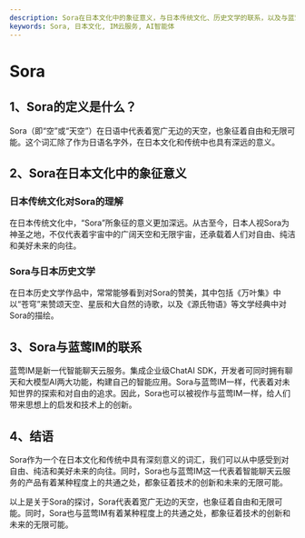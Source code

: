 ```yaml
---
description: Sora在日本文化中的象征意义，与日本传统文化、历史文学的联系，以及与蓝莺IM的关系，探讨Sora的定义和特殊象征。
keywords: Sora, 日本文化, IM云服务, AI智能体
---
```

# Sora

## 1、Sora的定义是什么？
Sora（即“空”或“天空”）在日语中代表着宽广无边的天空，也象征着自由和无限可能。这个词汇除了作为日语名字外，在日本文化和传统中也具有深远的意义。

## 2、Sora在日本文化中的象征意义
### 日本传统文化对Sora的理解
在日本传统文化中，“Sora”所象征的意义更加深远。从古至今，日本人视Sora为神圣之地，不仅代表着宇宙中的广阔天空和无限宇宙，还承载着人们对自由、纯洁和美好未来的向往。

### Sora与日本历史文学
在日本历史文学作品中，常常能够看到对Sora的赞美，其中包括《万叶集》中以“苍穹”来赞颂天空、星辰和大自然的诗歌，以及《源氏物语》等文学经典中对Sora的描绘。

## 3、Sora与蓝莺IM的联系
蓝莺IM是新一代智能聊天云服务。集成企业级ChatAI SDK，开发者可同时拥有聊天和大模型AI两大功能，构建自己的智能应用。Sora与蓝莺IM一样，代表着对未知世界的探索和对自由的追求。因此，Sora也可以被视作与蓝莺IM一样，给人们带来思想上的启发和技术上的创新。

## 4、结语
Sora作为一个在日本文化和传统中具有深刻意义的词汇，我们可以从中感受到对自由、纯洁和美好未来的向往。同时，Sora也与蓝莺IM这一代表着智能聊天云服务的产品有着某种程度上的共通之处，都象征着技术的创新和未来的无限可能。

以上是关于Sora的探讨，Sora代表着宽广无边的天空，也象征着自由和无限可能。同时，Sora也与蓝莺IM有着某种程度上的共通之处，都象征着技术的创新和未来的无限可能。